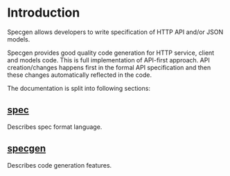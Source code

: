 # Introduction

Specgen allows developers to write specification of HTTP API and/or JSON models.

Specgen provides good quality code generation for HTTP service, client and models code. This is full implementation of API-first approach. API creation/changes happens first in the formal API specification and then these changes automatically reflected in the code.

The documentation is split into following sections:

## [spec](#spec/format.md)

Describes spec format language.

## [specgen](#specgen/overview.md)

Describes code generation features.